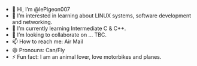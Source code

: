 - 👋 Hi, I’m @lePigeon007
- 👀 I’m interested in learning about LINUX systems, software development and networking.
- 🌱 I’m currently learning Intermediate C & C++.
- 💞️ I’m looking to collaborate on ... TBC.
- 📫 How to reach me: Air Mail
- 😄 Pronouns: Can/Fly
- ⚡ Fun fact: I am an animal lover, love motorbikes and planes.

<!---
lePigeon007/lePigeon007 is a ✨ special ✨ repository because its `README.md` (this file) appears on your GitHub profile.
You can click the Preview link to take a look at your changes.
--->
